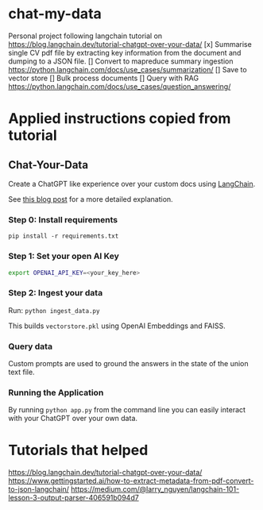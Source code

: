 # chat-my-data
Personal project following langchain tutorial on https://blog.langchain.dev/tutorial-chatgpt-over-your-data/
[x] Summarise single CV pdf file by extracting key information from the document and dumping to a JSON file.
[] Convert to mapreduce summary ingestion https://python.langchain.com/docs/use_cases/summarization/
[] Save to vector store
[] Bulk process documents
[] Query with RAG https://python.langchain.com/docs/use_cases/question_answering/

# Applied instructions copied from tutorial

## Chat-Your-Data

Create a ChatGPT like experience over your custom docs using [LangChain](https://github.com/langchain-ai/langchain).

See [this blog post](blogpost.md) for a more detailed explanation.

### Step 0: Install requirements

`pip install -r requirements.txt`

### Step 1: Set your open AI Key

```sh
export OPENAI_API_KEY=<your_key_here>
```


### Step 2: Ingest your data

Run: `python ingest_data.py`

This builds `vectorstore.pkl` using OpenAI Embeddings and FAISS.

### Query data

Custom prompts are used to ground the answers in the state of the union text file.

### Running the Application

By running `python app.py` from the command line you can easily interact with your ChatGPT over your own data.

# Tutorials that helped
https://blog.langchain.dev/tutorial-chatgpt-over-your-data/
https://www.gettingstarted.ai/how-to-extract-metadata-from-pdf-convert-to-json-langchain/
https://medium.com/@larry_nguyen/langchain-101-lesson-3-output-parser-406591b094d7